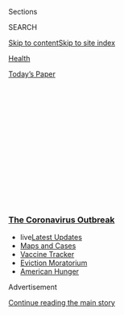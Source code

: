 <div id="app">

<div>

<div>

<div>

<div class="NYTAppHideMasthead css-1q2w90k e1suatyy0">

<div class="section css-ui9rw0 e1suatyy2">

<div class="css-eph4ug er09x8g0">

<div class="css-6n7j50">

</div>

<span class="css-1dv1kvn">Sections</span>

<div class="css-10488qs">

<span class="css-1dv1kvn">SEARCH</span>

</div>

[Skip to content](#site-content)[Skip to site
index](#site-index)

</div>

<div id="masthead-section-label" class="css-1wr3we4 eaxe0e00">

[Health](https://www.nytimes3xbfgragh.onion/section/health)

</div>

<div class="css-10698na e1huz5gh0">

</div>

</div>

<div id="masthead-bar-one" class="section hasLinks css-15hmgas e1csuq9d3">

<div class="css-uqyvli e1csuq9d0">

</div>

<div class="css-1uqjmks e1csuq9d1">

</div>

<div class="css-9e9ivx">

[](https://myaccount.nytimes3xbfgragh.onion/auth/login?response_type=cookie&client_id=vi)

</div>

<div class="css-1bvtpon e1csuq9d2">

[Today’s
Paper](https://www.nytimes3xbfgragh.onion/section/todayspaper)

</div>

</div>

</div>

</div>

<div data-aria-hidden="false">

<div id="site-content" data-role="main">

<div>

<div class="css-1aor85t" style="opacity:0.000000001;z-index:-1;visibility:hidden">

<div class="css-1hqnpie">

<div class="css-epjblv">

<span class="css-17xtcya">[Health](/section/health)</span><span class="css-x15j1o">|</span><span class="css-fwqvlz">Find
a Vaccine. Next: Produce 300 Million Vials of
It.</span>

</div>

<div class="css-k008qs">

<div class="css-1iwv8en">

<span class="css-18z7m18"></span>

<div>

</div>

</div>

<span class="css-1n6z4y">https://nyti.ms/2yj6Snf</span>

<div class="css-1705lsu">

<div class="css-4xjgmj">

<div class="css-4skfbu" data-role="toolbar" data-aria-label="Social Media Share buttons, Save button, and Comments Panel with current comment count" data-testid="share-tools">

  - 
  - 
  - 
  - 
    
    <div class="css-6n7j50">
    
    </div>

  - 
  - 

</div>

</div>

</div>

</div>

</div>

</div>

<div class="css-13pd83m">

<div class="css-l9svim">

### [<span class="css-pa1jbp"><span class="css-1rxm0ex">The Coronavirus</span><span class="css-1rxm0ex"> Outbreak</span></span>](https://www.nytimes3xbfgragh.onion/news-event/coronavirus?name=styln-coronavirus-national&region=TOP_BANNER&block=storyline_menu_recirc&action=click&pgtype=Article&impression_id=7aa06790-f28b-11ea-b918-ff3c9aed24f9&variant=undefined)

  - <span class="css-ousu42"><span class="css-12clwdu">live</span>[Latest
    Updates](https://www.nytimes3xbfgragh.onion/2020/09/09/world/covid-19-coronavirus.html?name=styln-coronavirus-national&region=TOP_BANNER&block=storyline_menu_recirc&action=click&pgtype=Article&impression_id=7aa06791-f28b-11ea-b918-ff3c9aed24f9&variant=undefined)</span>
  - <span class="css-ousu42">[Maps and
    Cases](https://www.nytimes3xbfgragh.onion/interactive/2020/us/coronavirus-us-cases.html?name=styln-coronavirus-national&region=TOP_BANNER&block=storyline_menu_recirc&action=click&pgtype=Article&impression_id=7aa06792-f28b-11ea-b918-ff3c9aed24f9&variant=undefined)</span>
  - <span class="css-ousu42">[Vaccine
    Tracker](https://www.nytimes3xbfgragh.onion/interactive/2020/science/coronavirus-vaccine-tracker.html?name=styln-coronavirus-national&region=TOP_BANNER&block=storyline_menu_recirc&action=click&pgtype=Article&impression_id=7aa06793-f28b-11ea-b918-ff3c9aed24f9&variant=undefined)</span>
  - <span class="css-ousu42">[Eviction
    Moratorium](https://www.nytimes3xbfgragh.onion/2020/09/02/your-money/eviction-moratorium-covid.html?name=styln-coronavirus-national&region=TOP_BANNER&block=storyline_menu_recirc&action=click&pgtype=Article&impression_id=7aa103d0-f28b-11ea-b918-ff3c9aed24f9&variant=undefined)</span>
  - <span class="css-ousu42">[American
    Hunger](https://www.nytimes3xbfgragh.onion/interactive/2020/09/02/magazine/food-insecurity-hunger-us.html?name=styln-coronavirus-national&region=TOP_BANNER&block=storyline_menu_recirc&action=click&pgtype=Article&impression_id=7aa103d1-f28b-11ea-b918-ff3c9aed24f9&variant=undefined)</span>

</div>

</div>

<div id="top-wrapper" class="css-1sy8kpn">

<div id="top-slug" class="css-l9onyx">

Advertisement

</div>

[Continue reading the main
story](#after-top)

<div class="ad top-wrapper" style="text-align:center;height:100%;display:block;min-height:250px">

<div id="top" class="place-ad" data-position="top" data-size-key="top">

</div>

</div>

<div id="after-top">

</div>

</div>

<div>

<div id="sponsor-wrapper" class="css-1hyfx7x">

<div id="sponsor-slug" class="css-19vbshk">

Supported by

</div>

[Continue reading the main
story](#after-sponsor)

<div id="sponsor" class="ad sponsor-wrapper" style="text-align:center;height:100%;display:block">

</div>

<div id="after-sponsor">

</div>

</div>

<div class="css-186x18t">

</div>

<div class="css-1vkm6nb ehdk2mb0">

# Find a Vaccine. Next: Produce 300 Million Vials of It.

</div>

Scaling up the manufacturing of syringes and other medical products
required to deliver a vaccine to millions of Americans will be just as
important as the vaccine itself.

<div class="css-79elbk" data-testid="photoviewer-wrapper">

<div class="css-z3e15g" data-testid="photoviewer-wrapper-hidden">

</div>

<div class="css-1a48zt4 ehw59r15" data-testid="photoviewer-children">

![<span class="css-16f3y1r e13ogyst0" data-aria-hidden="true">Syringes
on an assembly line in a pharmaceutical plant in France. Even when a
vaccine is developed, producing the number of vials and syringes needed
for a coronavirus vaccine will prove a significant
hurdle.</span><span class="css-cnj6d5 e1z0qqy90" itemprop="copyrightHolder"><span class="css-1ly73wi e1tej78p0">Credit...</span><span><span>Bsip/Universal
Images Group, via Getty
Images</span></span></span>](https://static01.graylady3jvrrxbe.onion/images/2020/04/30/science/30VIRUS-VAXPREP1/merlin_172039386_6e7d1fc3-7ca8-46a5-8da2-0a4a76aa7b0b-articleLarge.jpg?quality=75&auto=webp&disable=upscale)

</div>

</div>

<div class="css-18e8msd">

<div class="css-vp77d3 epjyd6m0">

<div class="css-hus3qt ey68jwv0" data-aria-hidden="true">

[![Knvul
Sheikh](https://static01.graylady3jvrrxbe.onion/images/2020/01/03/reader-center/author-knvul-sheikh/author-knvul-sheikh-thumbLarge.png
"Knvul Sheikh")](https://www.nytimes3xbfgragh.onion/by/knvul-sheikh)

</div>

<div class="css-1baulvz">

By [<span class="css-1baulvz last-byline" itemprop="name">Knvul
Sheikh</span>](https://www.nytimes3xbfgragh.onion/by/knvul-sheikh)

</div>

</div>

  - 
    
    <div class="css-ld3wwf e16638kd2">
    
    Published May 1, 2020Updated May 4,
    2020
    
    </div>

  - 
    
    <div class="css-4xjgmj">
    
    <div class="css-pvvomx" data-role="toolbar" data-aria-label="Social Media Share buttons, Save button, and Comments Panel with current comment count" data-testid="share-tools">
    
      - 
      - 
      - 
      - 
        
        <div class="css-6n7j50">
        
        </div>
    
      - 
      - 
    
    </div>
    
    </div>

</div>

</div>

<div class="section meteredContent css-1r7ky0e" name="articleBody" itemprop="articleBody">

<div class="css-1fanzo5 StoryBodyCompanionColumn">

<div class="css-53u6y8">

In the midst of national shortages of testing swabs and protective gear,
some medical suppliers and health policy experts are looking ahead to
another extraordinary demand on manufacturing: Delivering a vaccine that
could potentially end the pandemic.

Making a vaccine is not easy. More than two dozen companies have
announced programs to develop a [vaccine against the
coronavirus](https://www.nytimes3xbfgragh.onion/2020/01/28/health/coronavirus-vaccine.html),
but it may still take a year or more before one passes federal safety
and efficacy tests in humans and becomes available to the public.

Here in the United States, more than 300 million people may need to be
inoculated. That means at least as many vials and syringes — or double
that amount, if two shots are required. To meet that demand, companies
will have to ramp up manufacturing; products that doctors give little
thought to now could easily become obstacles to vaccine delivery in the
future.

“We’re thinking about the vaccine, but what if the vials it is stored
in, or rubber stoppers in the vial or the plungers in the syringes
become the constraint?” said Prashant Yadav, who studies health care
supply chains at the Center for Global Development in Washington.

</div>

</div>

<div class="css-1fanzo5 StoryBodyCompanionColumn">

<div class="css-53u6y8">

Timing the orders of medical products like syringes and all the raw
materials required to make them will be essential. Medical device
manufacturers could increase inventory or find alternative supply chains
for products that are running low, but everything will need to be
systematically planned. Adding the capacity to make millions more
syringes could take a manufacturer as long as 18 months to complete such
a large order, for example.

“The Covid-19 pandemic is creating industrywide challenges, including
expected delays in inventory replenishment for certain products,” said
Lucy Bradlow, a spokeswoman for Cardinal Health, which makes vials and
syringes as well as other medical supplies.

Several manufacturers worry that the Trump administration may be waiting
too long before ordering an ample supply of medical equipment needed to
deliver a vaccine. One manufacturer said it had recently received an
order for syringes, but was concerned that the Biomedical Advanced
Research and Development Authority, a branch of the Health and Human
Services Department built to help with pandemic preparedness, was still
soliciting too few supplies for nationwide vaccine
delivery.

<div id="NYT_MAIN_CONTENT_1_REGION" class="css-9tf9ac">

<div>

<div id="styln-covid-updates-world" class="section interactive-content interactive-size-medium css-1ftcdic">

<div class="css-17ih8de interactive-body">

<div id="styln-briefing-block" data-asset-id="QXJ0aWNsZTpueXQ6Ly9hcnRpY2xlLzA0MTc1MmJmLWNmNmQtNTIyZC1iYWQ1LWQxYmNkZmQyMTZmMg==">

<div class="briefing-block-header-section">

# [Latest Updates: The Coronavirus Outbreak](https://www.nytimes3xbfgragh.onion/2020/09/09/world/covid-19-coronavirus.html?action=click&pgtype=Article&state=default&region=MAIN_CONTENT_1&context=storylines_live_updates)

<div class="briefing-block-ts">

Updated 2020-09-09T10:51:08.325Z

</div>

</div>

  - [As drugmakers pledge to thoroughly vet a vaccine, one company
    pauses its trials for a safety
    review.](https://www.nytimes3xbfgragh.onion/2020/09/09/world/covid-19-coronavirus.html?action=click&pgtype=Article&state=default&region=MAIN_CONTENT_1&context=storylines_live_updates#link-70cea8bb)
  - [Britain is expected to ban gatherings of more than six
    people.](https://www.nytimes3xbfgragh.onion/2020/09/09/world/covid-19-coronavirus.html?action=click&pgtype=Article&state=default&region=MAIN_CONTENT_1&context=storylines_live_updates#link-780eaa2f)
  - [Quarantine breakdowns at colleges in the U.S. are leaving some at
    risk.](https://www.nytimes3xbfgragh.onion/2020/09/09/world/covid-19-coronavirus.html?action=click&pgtype=Article&state=default&region=MAIN_CONTENT_1&context=storylines_live_updates#link-11cec4c0)

<div class="briefing-block-footer">

<div class="briefing-block-footer-meta">

[See more
updates](https://www.nytimes3xbfgragh.onion/2020/09/09/world/covid-19-coronavirus.html?action=click&pgtype=Article&state=default&region=MAIN_CONTENT_1&context=storylines_live_updates)

</div>

<div class="briefing-block-briefinglinks">

<span>More live coverage:</span>
[Markets](https://www.nytimes3xbfgragh.onion/live/2020/09/08/business/stock-market-today-coronavirus?action=click&pgtype=Article&state=default&region=MAIN_CONTENT_1&context=storylines_live_updates)

</div>

</div>

</div>

</div>

</div>

</div>

</div>

Elleen Kane, a spokeswoman for the H.H.S., said the department had been
“working daily with our manufacturers to secure those supplies and
assist them with any anticipated obstacles in their supply chains.”

</div>

</div>

<div class="css-1fanzo5 StoryBodyCompanionColumn">

<div class="css-53u6y8">

In March, the H.H.S. set up a [public-private
partnership](https://www.hhs.gov/about/news/2020/03/18/hhs-announces-new-public-private-partnership-to-develop-us-based-high-speed-emergency-drug-packaging-solutions.html)
to find drug packaging solutions based in the United States. It could be
adapted for future therapeutic or vaccine delivery for the Strategic
National Stockpile, a federal cache of supplies and medicines held in
case of
emergencies.

</div>

</div>

<div class="css-79elbk" data-testid="photoviewer-wrapper">

<div class="css-z3e15g" data-testid="photoviewer-wrapper-hidden">

</div>

<div class="css-1a48zt4 ehw59r15" data-testid="photoviewer-children">

![<span class="css-16f3y1r e13ogyst0" data-aria-hidden="true">Coronavirus
vaccine research at Arcturus Therapeutics in San Diego in
March.</span><span class="css-cnj6d5 e1z0qqy90" itemprop="copyrightHolder"><span class="css-1ly73wi e1tej78p0">Credit...</span><span>Bing
Guan/Reuters</span></span>](https://static01.graylady3jvrrxbe.onion/images/2020/04/30/science/30VIRUS-VAXPREP2/merlin_171924087_34d2cc5d-5cae-4d01-a198-f150bf79bf7e-articleLarge.jpg?quality=75&auto=webp&disable=upscale)

</div>

</div>

<div class="css-1fanzo5 StoryBodyCompanionColumn">

<div class="css-53u6y8">

The White House is also developing a plan, called [Operation Warp
Speed](https://www.nytimes3xbfgragh.onion/2020/04/29/us/politics/trump-coronavirus-vaccine-operation-warp-speed.html),
to accelerate vaccine production and try to get manufacturing capacity
set up in advance of a vaccine approval. But some experts say that it is
unclear whether the plan would apply to vaccine delivery devices like
syringes, and details are still scarce about which federal agency would
be responsible.

<div id="NYT_MAIN_CONTENT_2_REGION" class="css-9tf9ac">

<div>

</div>

</div>

In April, New Hampshire’s senators, Jeanne Shaheen and Maggie Hassan,
sent [a letter to Vice President Mike
Pence](https://www.shaheen.senate.gov/imo/media/doc/2020-04-21%20Letter%20to%20VP%20Pence%20on%20Vaccine%20Materials%20-%20Shaheen%20&%20Hassan.pdf),
urging him “to ensure that the federal government obtains the materials
to meet the demand for a vaccine when it becomes available.”

Of course, a lot will depend on the type of vaccine and when it is
approved. A variety of [RNA- and DNA-based
vaccines](https://www.nytimes3xbfgragh.onion/2020/03/16/health/coronavirus-vaccine.html)
are currently undergoing clinical trials, as well as more traditional
types, which are made by placing instructions for coronavirus spike
proteins inside a different dead or harmless virus.

RNA or DNA vaccines might have different storage and refrigeration
requirements because the technology has never been used for an approved
vaccine before. The final vaccine might be packaged in ready-to-use
glass syringes, which are commonly used in flu campaigns in Europe, or
in a single-dose or multidose vials that would be administered with
disposable plastic syringes, which are standard for many vaccines in the
United States.

The amount of vaccine manufactured by a company could also affect the
number of delivery systems needed, said Michael Gusmano, a health policy
expert at the Hastings Center and Rutgers School of Public Health. It is
unlikely that a pharmaceutical company will be able to match demand
immediately — nationally or internationally.

“The good news is we have time,” Dr. Gusmano said. Medical device
manufacturers could slowly scale up vials and syringes as a vaccine
becomes more widely available.

</div>

</div>

<div class="css-1fanzo5 StoryBodyCompanionColumn">

<div class="css-53u6y8">

Early estimates of the coronavirus’s infectiousness suggest that at
least 70 percent of the population would need to be immunized to reach
what experts call [herd
immunity](https://www.nytimes3xbfgragh.onion/2020/04/10/health/coronavirus-antibody-test.html),
when enough people are immune to a disease that they can also indirectly
protect others who are not
immune.

<div id="NYT_MAIN_CONTENT_3_REGION" class="css-9tf9ac">

<div>

<div id="styln-prism-freeform-1594220623585" class="section interactive-content interactive-size-medium css-1ftcdic">

<div class="css-17ih8de interactive-body">

<div id="prism-freeform-block-62914" class="css-19mumt8" data-role="complementary" data-storyline="The Coronavirus Outbreak" data-truncated="true" tabindex="0">

<div class="css-a8d9oz">

<div class="css-eb027h">

[](https://www.nytimes3xbfgragh.onion/news-event/coronavirus?action=click&pgtype=Article&state=default&region=MAIN_CONTENT_3&context=storylines_faq)

### The Coronavirus Outbreak ›

#### Frequently Asked Questions

Updated September 4, 2020

  - #### What are the symptoms of coronavirus?
    
      - In the beginning, the coronavirus [seemed like it was primarily
        a respiratory
        illness](https://www.nytimes3xbfgragh.onion/article/coronavirus-facts-history.html?action=click&pgtype=Article&state=default&region=MAIN_CONTENT_3&context=storylines_faq#link-6817bab5) —
        many patients had fever and chills, were weak and tired, and
        coughed a lot, though some people don’t show many symptoms at
        all. Those who seemed sickest had pneumonia or acute respiratory
        distress syndrome and received supplemental oxygen. By now,
        doctors have identified many more symptoms and syndromes. In
        April, [the C.D.C. added to the list of early
        signs](https://www.nytimes3xbfgragh.onion/2020/04/27/health/coronavirus-symptoms-cdc.html?action=click&pgtype=Article&state=default&region=MAIN_CONTENT_3&context=storylines_faq) sore
        throat, fever, chills and muscle aches. Gastrointestinal upset,
        such as diarrhea and nausea, has also been observed. Another
        telltale sign of infection may be a sudden, profound diminution
        of one’s [sense of smell and
        taste.](https://www.nytimes3xbfgragh.onion/2020/03/22/health/coronavirus-symptoms-smell-taste.html?action=click&pgtype=Article&state=default&region=MAIN_CONTENT_3&context=storylines_faq) Teenagers
        and young adults in some cases have developed painful red and
        purple lesions on their fingers and toes — nicknamed “Covid toe”
        — but few other serious symptoms.

  - #### Why is it safer to spend time together outside?
    
      - [Outdoor
        gatherings](https://www.nytimes3xbfgragh.onion/2020/05/15/us/coronavirus-what-to-do-outside.html?action=click&pgtype=Article&state=default&region=MAIN_CONTENT_3&context=storylines_faq) lower
        risk because wind disperses viral droplets, and sunlight can
        kill some of the virus. Open spaces prevent the virus from
        building up in concentrated amounts and being inhaled, which can
        happen when infected people exhale in a confined space for long
        stretches of time, said Dr. Julian W. Tang, a virologist at the
        University of Leicester.

  - #### Why does standing six feet away from others help?
    
      - The coronavirus spreads primarily through droplets from your
        mouth and nose, especially when you cough or sneeze. The C.D.C.,
        one of the organizations using that measure, [bases its
        recommendation of six
        feet](https://www.nytimes3xbfgragh.onion/2020/04/14/health/coronavirus-six-feet.html?action=click&pgtype=Article&state=default&region=MAIN_CONTENT_3&context=storylines_faq) on
        the idea that most large droplets that people expel when they
        cough or sneeze will fall to the ground within six feet. But six
        feet has never been a magic number that guarantees complete
        protection. Sneezes, for instance, can launch droplets a lot
        farther than six feet, [according to a recent
        study](https://jamanetwork.com/journals/jama/fullarticle/2763852).
        It's a rule of thumb: You should be safest standing six feet
        apart outside, especially when it's windy. But keep a mask on at
        all times, even when you think you’re far enough apart.

  - #### I have antibodies. Am I now immune?
    
      - As of right now,[ that seems likely, for at least several
        months.](https://www.nytimes3xbfgragh.onion/2020/07/22/health/covid-antibodies-herd-immunity.html?action=click&pgtype=Article&state=default&region=MAIN_CONTENT_3&context=storylines_faq) There
        have been frightening accounts of people suffering what seems to
        be a second bout of Covid-19. But experts say these patients may
        have a drawn-out course of infection, with the virus taking a
        slow toll weeks to months after initial exposure. People
        infected with the coronavirus typically
        [produce](https://www.nature.com/articles/s41586-020-2456-9) immune
        molecules called antibodies, which are [protective proteins made
        in response to an
        infection](https://www.nytimes3xbfgragh.onion/2020/05/07/health/coronavirus-antibody-prevalence.html?action=click&pgtype=Article&state=default&region=MAIN_CONTENT_3&context=storylines_faq)[.
        These antibodies
        may](https://www.nytimes3xbfgragh.onion/2020/05/07/health/coronavirus-antibody-prevalence.html?action=click&pgtype=Article&state=default&region=MAIN_CONTENT_3&context=storylines_faq) last
        in the body [only two to three
        months](https://www.nature.com/articles/s41591-020-0965-6),
        which may seem worrisome, but that’s perfectly normal after an
        acute infection subsides, said Dr. Michael Mina, an immunologist
        at Harvard University. It may be possible to get the coronavirus
        again, but it’s highly unlikely that it would be possible in a
        short window of time from initial infection or make people
        sicker the second time.

  - #### What are my rights if I am worried about going back to work?
    
      - Employers have to provide [a safe
        workplace](https://www.osha.gov/SLTC/covid-19/standards.html) with
        policies that protect everyone equally. [And if one of your
        co-workers tests positive for the coronavirus, the
        C.D.C.](https://www.nytimes3xbfgragh.onion/article/coronavirus-money-unemployment.html?action=click&pgtype=Article&state=default&region=MAIN_CONTENT_3&context=storylines_faq) has
        said that [employers should tell their
        employees](https://www.cdc.gov/coronavirus/2019-ncov/community/guidance-business-response.html) --
        without giving you the sick employee’s name -- that they may
        have been exposed to the
virus.

<div id="styln-survey-component-62914" class="styln-survey-component" data-surveyname="faq" data-surveystoryline="coronavirus">

</div>

</div>

<div class="css-6mllg9">

</div>

<div class="css-pmm6ed">

<span class="css-5gimkt"></span>

</div>

</div>

</div>

</div>

</div>

</div>

</div>

“That’s a remarkably high number, and I don’t think we’re anywhere close
to that just with people who have been exposed to the virus and
developed antibodies,” Dr. Gusmano said. “So you’re talking about a
fairly massive vaccination campaign.”

Preliminary surveys in
[California](https://www.nytimes3xbfgragh.onion/2020/04/21/health/coronavirus-antibodies-california.html)
and [New
York](https://www.nytimes3xbfgragh.onion/2020/04/23/nyregion/coronavirus-antibodies-test-ny.html)
suggest that between 4 to 21 percent of people have developed antibodies
to the coronavirus. But the accuracy of many [antibody tests has been
called into
question](https://www.nytimes3xbfgragh.onion/2020/04/19/us/coronavirus-antibody-tests.html).
And it is still unclear whether having some of these antibodies provides
effective and [long-lasting
immunity](https://www.nytimes3xbfgragh.onion/reuters/2020/04/25/world/americas/25reuters-health-coronavirus-who.html)
against the coronavirus. Plus, most vaccination campaigns aim to
immunize a high proportion of the population — around 90 percent — to
successfully prevent transmission of disease.

To produce the number of vials and syringes needed for a coronavirus
vaccine, medical suppliers will need to increase manufacturing shifts
and overtime for their employees, as well as collaborate with American
and foreign trade authorities to expedite shipments and shorten lead
times.

A handful of manufacturers are based in the United States, but many
still have to import the glass tubing for vials, polypropylene for
syringes and rubber or silicone for small parts like the stoppers and
plungers in these devices. Becton Dickinson & Company, one of the
world’s largest manufacturers of needles and syringes, said it made
nearly all components of its needles and syringes in-house in the United
States. Other companies may source from their factories and partners
located largely in China and India, where lockdowns and export bans have
already decreased production and exports.

Although syringe manufacturing is [mostly
automated](https://www.youtube.com/watch?v=EFQApDeslS0&feature=youtu.be),
with parts like the barrel and plunger made from a mold and put together
on an assembly line, Dr. Yadav said manufacturers in India had told him
fewer employees were able to work than needed for full capacity.

At least 69 countries have also banned or restricted the export of
medical devices, medicines and protective equipment, according to the
Global Trade Alert project at the University of St. Gallen in
Switzerland, because of their own needs during the pandemic.
Manufacturers of medical syringes may have to find new supply channels,
including partnerships with glass and plastic manufacturers that operate
outside of the health care industry.

</div>

</div>

<div class="css-1fanzo5 StoryBodyCompanionColumn">

<div class="css-53u6y8">

Some lawmakers are concerned that without more federal coordination,
individual companies will not have the capacity to match vaccine
delivery to the overwhelming demand.

“The Trump administration needs to prepare our domestic supply chain now
for the delivery of an eventual vaccine that will need to be delivered
to the entire country,” Senator Shaheen said. “It’s vital that federal
agencies exercise better foresight so that we don’t see supply shortages
like we continue to experience for testing and protective equipment.”

</div>

</div>

<div>

</div>

</div>

<div>

</div>

<div>

</div>

<div>

</div>

<div>

<div id="bottom-wrapper" class="css-1ede5it">

<div id="bottom-slug" class="css-l9onyx">

Advertisement

</div>

[Continue reading the main
story](#after-bottom)

<div id="bottom" class="ad bottom-wrapper" style="text-align:center;height:100%;display:block;min-height:90px">

</div>

<div id="after-bottom">

</div>

</div>

</div>

</div>

</div>

## Site Index

<div>

</div>

## Site Information Navigation

  - [© <span>2020</span> <span>The New York Times
    Company</span>](https://help.nytimes3xbfgragh.onion/hc/en-us/articles/115014792127-Copyright-notice)

<!-- end list -->

  - [NYTCo](https://www.nytco.com/)
  - [Contact
    Us](https://help.nytimes3xbfgragh.onion/hc/en-us/articles/115015385887-Contact-Us)
  - [Work with us](https://www.nytco.com/careers/)
  - [Advertise](https://nytmediakit.com/)
  - [T Brand Studio](http://www.tbrandstudio.com/)
  - [Your Ad
    Choices](https://www.nytimes3xbfgragh.onion/privacy/cookie-policy#how-do-i-manage-trackers)
  - [Privacy](https://www.nytimes3xbfgragh.onion/privacy)
  - [Terms of
    Service](https://help.nytimes3xbfgragh.onion/hc/en-us/articles/115014893428-Terms-of-service)
  - [Terms of
    Sale](https://help.nytimes3xbfgragh.onion/hc/en-us/articles/115014893968-Terms-of-sale)
  - [Site
    Map](https://spiderbites.nytimes3xbfgragh.onion)
  - [Help](https://help.nytimes3xbfgragh.onion/hc/en-us)
  - [Subscriptions](https://www.nytimes3xbfgragh.onion/subscription?campaignId=37WXW)

</div>

</div>

</div>

</div>
